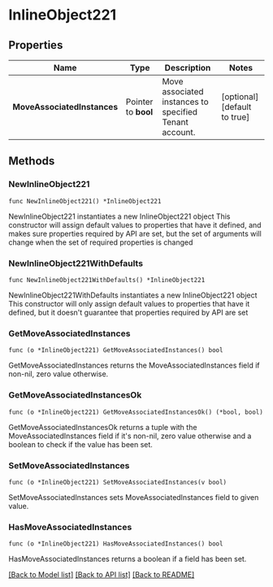 # InlineObject221

## Properties

Name | Type | Description | Notes
------------ | ------------- | ------------- | -------------
**MoveAssociatedInstances** | Pointer to **bool** | Move associated instances to specified Tenant account. | [optional] [default to true]

## Methods

### NewInlineObject221

`func NewInlineObject221() *InlineObject221`

NewInlineObject221 instantiates a new InlineObject221 object
This constructor will assign default values to properties that have it defined,
and makes sure properties required by API are set, but the set of arguments
will change when the set of required properties is changed

### NewInlineObject221WithDefaults

`func NewInlineObject221WithDefaults() *InlineObject221`

NewInlineObject221WithDefaults instantiates a new InlineObject221 object
This constructor will only assign default values to properties that have it defined,
but it doesn't guarantee that properties required by API are set

### GetMoveAssociatedInstances

`func (o *InlineObject221) GetMoveAssociatedInstances() bool`

GetMoveAssociatedInstances returns the MoveAssociatedInstances field if non-nil, zero value otherwise.

### GetMoveAssociatedInstancesOk

`func (o *InlineObject221) GetMoveAssociatedInstancesOk() (*bool, bool)`

GetMoveAssociatedInstancesOk returns a tuple with the MoveAssociatedInstances field if it's non-nil, zero value otherwise
and a boolean to check if the value has been set.

### SetMoveAssociatedInstances

`func (o *InlineObject221) SetMoveAssociatedInstances(v bool)`

SetMoveAssociatedInstances sets MoveAssociatedInstances field to given value.

### HasMoveAssociatedInstances

`func (o *InlineObject221) HasMoveAssociatedInstances() bool`

HasMoveAssociatedInstances returns a boolean if a field has been set.


[[Back to Model list]](../README.md#documentation-for-models) [[Back to API list]](../README.md#documentation-for-api-endpoints) [[Back to README]](../README.md)


